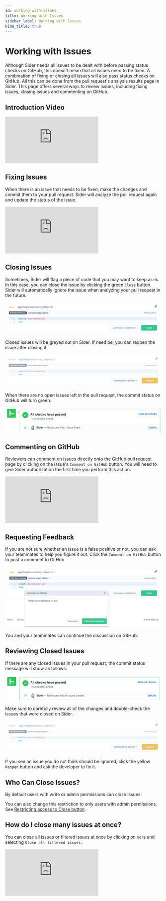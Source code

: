 ```yaml
---
id: working-with-issues
title: Working with Issues
sidebar_label: Working with Issues
hide_title: true
---
```


# Working with Issues

Although Sider needs all issues to be dealt with before passing status checks on GitHub, this doesn't mean that all issues need to be fixed. A combination of fixing or closing all issues will also pass status checks on GitHub.
All this can be done from the pull request's analysis results page in Sider. This page offers several ways to review issues, including fixing issues, closing issues and commenting on GitHub.

## Introduction Video

<div class="Video">
 <iframe class="Video__iframe" src="https://www.youtube.com/embed/A2CbtgI8_DY" frameborder="0" allowfullscreen></iframe>
</div>

## Fixing Issues

When there is an issue that needs to be fixed, make the changes and commit them to your pull request. Sider will analyze the pull request again and update the status of the issue.

<div class="Video">
 <iframe class="Video__iframe" src="https://www.youtube.com/embed/PBZU2Fw2k8A" frameborder="0" allowfullscreen></iframe>
</div>

## Closing Issues

Sometimes, Sider will flag a piece of code that you may want to keep as-is. In this case, you can close the issue by clicking the green `Close` button. Sider will automatically ignore the issue when analyzing your pull request in the future.

![Closing issues](../assets/issues-close-v2.png)

Closed issues will be greyed out on Sider. If need be, you can reopen the issue after closing it.

![Reopening issues](../assets/issues-reopen-v2.png)

When there are no open issues left in the pull request, the commit status on GitHub will turn green.

![PR status](../assets/pr-fixed-status.png)

## Commenting on GitHub

Reviewers can comment on issues directly onto the GitHub pull request page by clicking on the issue's `Comment on GitHub` button. You will need to give Sider authorization the first time you perform this action.

<div class="Video">
 <iframe class="Video__iframe" src="https://www.youtube.com/embed/16MuYzj_Ml0" frameborder="0" allowfullscreen></iframe>
</div>

## Requesting Feedback

If you are not sure whether an issue is a false positive or not, you can ask your teammates to help you figure it out. Click the `Comment on GitHub` button to post a comment to GitHub.

![Issue comments](../assets/issues-comment-v2.png)

You and your teammates can continue the discussion on GitHub.

## Reviewing Closed Issues

If there are any closed issues in your pull request, the commit status message will show as follows:

![PR status](../assets/pr-closed-status.png)

Make sure to carefully review all of the changes and double-check the issues that were closed on Sider.

![Reopening issues](../assets/issues-reopen-v2.png)

If you see an issue you do not think should be ignored, click the yellow `Reopen` button and ask the developer to fix it.

## Who Can Close Issues?

By default users with write or admin permissions can close issues.

You can also change this restriction to only users with admin permissions. See [Restricting access to Close button](../advanced-settings/restricting-access-to-close-button.md).

## How do I close many issues at once?

You can close all issues or filtered issues at once by clicking on `more` and selecting `Close all filtered issues`.

<div class="Video">
 <iframe class="Video__iframe" src="https://www.youtube.com/embed/vnwf6pVLtWM" frameborder="0" allowfullscreen></iframe>
</div>
